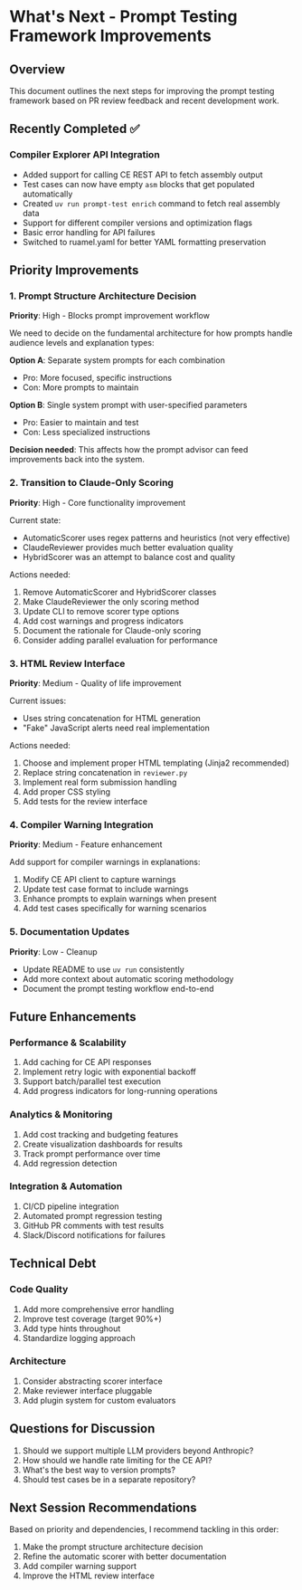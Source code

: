 # What's Next - Prompt Testing Framework Improvements

## Overview

This document outlines the next steps for improving the prompt testing framework based on PR review feedback and recent development work.

## Recently Completed ✅

### Compiler Explorer API Integration
- Added support for calling CE REST API to fetch assembly output
- Test cases can now have empty `asm` blocks that get populated automatically
- Created `uv run prompt-test enrich` command to fetch real assembly data
- Support for different compiler versions and optimization flags
- Basic error handling for API failures
- Switched to ruamel.yaml for better YAML formatting preservation

## Priority Improvements

### 1. **Prompt Structure Architecture Decision**
**Priority**: High - Blocks prompt improvement workflow

We need to decide on the fundamental architecture for how prompts handle audience levels and explanation types:

**Option A**: Separate system prompts for each combination
- Pro: More focused, specific instructions
- Con: More prompts to maintain

**Option B**: Single system prompt with user-specified parameters
- Pro: Easier to maintain and test
- Con: Less specialized instructions

**Decision needed**: This affects how the prompt advisor can feed improvements back into the system.

### 2. **Transition to Claude-Only Scoring**
**Priority**: High - Core functionality improvement

Current state:
- AutomaticScorer uses regex patterns and heuristics (not very effective)
- ClaudeReviewer provides much better evaluation quality
- HybridScorer was an attempt to balance cost and quality

Actions needed:
1. Remove AutomaticScorer and HybridScorer classes
2. Make ClaudeReviewer the only scoring method
3. Update CLI to remove scorer type options
4. Add cost warnings and progress indicators
5. Document the rationale for Claude-only scoring
6. Consider adding parallel evaluation for performance

### 3. **HTML Review Interface**
**Priority**: Medium - Quality of life improvement

Current issues:
- Uses string concatenation for HTML generation
- "Fake" JavaScript alerts need real implementation

Actions needed:
1. Choose and implement proper HTML templating (Jinja2 recommended)
2. Replace string concatenation in `reviewer.py`
3. Implement real form submission handling
4. Add proper CSS styling
5. Add tests for the review interface

### 4. **Compiler Warning Integration**
**Priority**: Medium - Feature enhancement

Add support for compiler warnings in explanations:
1. Modify CE API client to capture warnings
2. Update test case format to include warnings
3. Enhance prompts to explain warnings when present
4. Add test cases specifically for warning scenarios

### 5. **Documentation Updates**
**Priority**: Low - Cleanup

- Update README to use `uv run` consistently
- Add more context about automatic scoring methodology
- Document the prompt testing workflow end-to-end

## Future Enhancements

### Performance & Scalability
1. Add caching for CE API responses
2. Implement retry logic with exponential backoff
3. Support batch/parallel test execution
4. Add progress indicators for long-running operations

### Analytics & Monitoring
1. Add cost tracking and budgeting features
2. Create visualization dashboards for results
3. Track prompt performance over time
4. Add regression detection

### Integration & Automation
1. CI/CD pipeline integration
2. Automated prompt regression testing
3. GitHub PR comments with test results
4. Slack/Discord notifications for failures

## Technical Debt

### Code Quality
1. Add more comprehensive error handling
2. Improve test coverage (target 90%+)
3. Add type hints throughout
4. Standardize logging approach

### Architecture
1. Consider abstracting scorer interface
2. Make reviewer interface pluggable
3. Add plugin system for custom evaluators

## Questions for Discussion

1. Should we support multiple LLM providers beyond Anthropic?
2. How should we handle rate limiting for the CE API?
3. What's the best way to version prompts?
4. Should test cases be in a separate repository?

## Next Session Recommendations

Based on priority and dependencies, I recommend tackling in this order:
1. Make the prompt structure architecture decision
2. Refine the automatic scorer with better documentation
3. Add compiler warning support
4. Improve the HTML review interface
